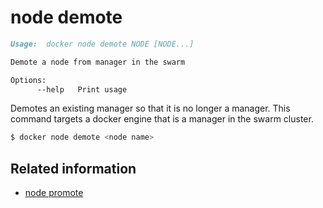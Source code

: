 <!--[metadata]>
+++
title = "node demote"
description = "The node demote command description and usage"
keywords = ["node, demote"]
[menu.main]
parent = "smn_cli"
+++
<![end-metadata]-->

# node demote

```markdown
Usage:  docker node demote NODE [NODE...]

Demote a node from manager in the swarm

Options:
      --help   Print usage

```

Demotes an existing manager so that it is no longer a manager. This command targets a docker engine that is a manager in the swarm cluster.


```bash
$ docker node demote <node name>
```

## Related information

* [node promote](node_promote.md)
